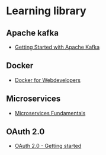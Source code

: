 # Learning library

## Apache kafka

- [Getting Started with Apache Kafka](Apache%20Kafka/Getting%20Started%20with%20Apache%20Kafka)

## Docker

- [Docker for Webdevelopers](Docker/Docker%20For%20Webdevelopers/)

## Microservices

- [Microservices Fundamentals](Microservices/Microservices%20Fundamentals)

## OAuth 2.0

- [OAuth 2.0 - Getting started](OAuth%202.0/OAuth%202.0%20-%20Getting%20started)
